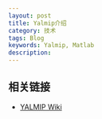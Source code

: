 ```yaml
---
layout: post
title: Yalmip介绍
category: 技术
tags: Blog
keywords: Yalmip, Matlab
description: 
---
```
















## 相关链接
- [YALMIP Wiki](http://users.isy.liu.se/johanl/yalmip/pmwiki.php)